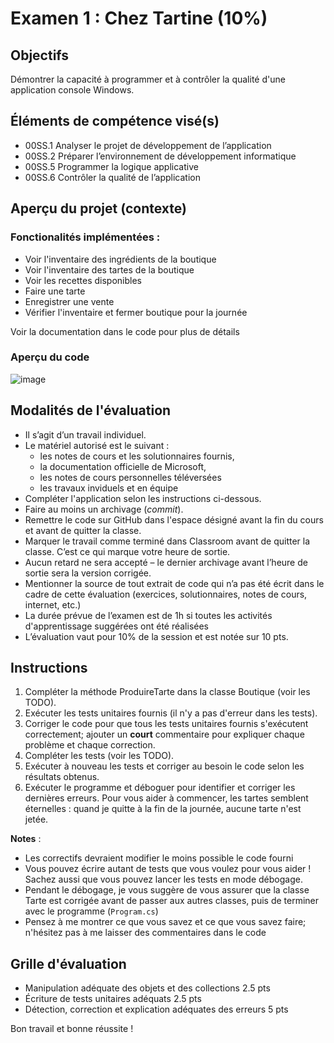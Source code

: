 # Examen 1 : Chez Tartine (10%)

## Objectifs
Démontrer la capacité à programmer et à contrôler la qualité d'une application console Windows.

## Éléments de compétence visé(s)
- 00SS.1 Analyser le projet de développement de l’application
- 00SS.2 Préparer l’environnement de développement informatique
- 00SS.5 Programmer la logique applicative
- 00SS.6 Contrôler la qualité de l’application

## Aperçu du projet (contexte)

### Fonctionalités implémentées :
- Voir l'inventaire des ingrédients de la boutique
- Voir l'inventaire des tartes de la boutique
- Voir les recettes disponibles
- Faire une tarte 
- Enregistrer une vente
- Vérifier l'inventaire et fermer boutique pour la journée

Voir la documentation dans le code pour plus de détails

### Aperçu du code
![image](https://github.com/user-attachments/assets/54ca899b-406d-44b1-9c52-d595906584a9)

## Modalités de l'évaluation
- Il s’agit d’un travail individuel.
- Le matériel autorisé est le suivant :
	- les notes de cours et les solutionnaires fournis, 
	- la documentation officielle de Microsoft, 
	- les notes de cours personnelles téléversées
	- les travaux inviduels et en équipe
- Compléter l'application selon les instructions ci-dessous.
- Faire au moins un archivage (_commit_).
- Remettre le code sur GitHub dans l'espace désigné avant la fin du cours et avant de quitter la classe.
- Marquer le travail comme terminé dans Classroom avant de quitter la classe. C’est ce qui marque votre heure de sortie.
- Aucun retard ne sera accepté – le dernier archivage avant l’heure de sortie sera la version corrigée.
- Mentionner la source de tout extrait de code qui n’a pas été écrit dans le cadre de cette évaluation (exercices, solutionnaires, notes de cours, internet, etc.)
- La durée prévue de l’examen est de 1h si toutes les activités d'apprentissage suggérées ont été réalisées
- L’évaluation vaut pour 10% de la session et est notée sur 10 pts.

## Instructions
1. Compléter la méthode ProduireTarte dans la classe Boutique (voir les TODO).
2. Exécuter les tests unitaires fournis (il n'y a pas d'erreur dans les tests).
3. Corriger le code pour que tous les tests unitaires fournis s'exécutent correctement; ajouter un **court** commentaire pour expliquer chaque problème et chaque correction.
3. Compléter les tests (voir les TODO).
4. Exécuter à nouveau les tests et corriger au besoin le code selon les résultats obtenus.
5. Exécuter le programme et déboguer pour identifier et corriger les dernières erreurs. Pour vous aider à commencer, les tartes semblent éternelles : quand je quitte à la fin de la journée, aucune tarte n'est jetée.

**Notes** : 
- Les correctifs devraient modifier le moins possible le code fourni
- Vous pouvez écrire autant de tests que vous voulez pour vous aider ! Sachez aussi que vous pouvez lancer les tests en mode débogage.
- Pendant le débogage, je vous suggère de vous assurer que la classe Tarte est corrigée avant de passer aux autres classes, puis de terminer avec le programme (`Program.cs`)
- Pensez à me montrer ce que vous savez et ce que vous savez faire; n'hésitez pas à me laisser des commentaires dans le code

## Grille d'évaluation
- Manipulation adéquate des objets et des collections 2.5 pts
- Écriture de tests unitaires adéquats 2.5 pts
- Détection, correction et explication adéquates des erreurs  5 pts

Bon travail et bonne réussite !
